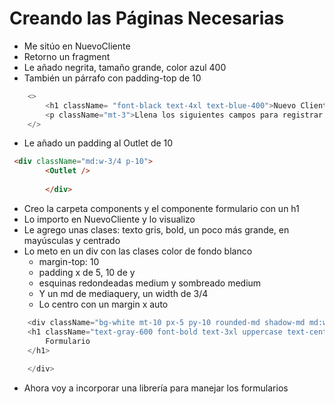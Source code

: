 # Creando las Páginas Necesarias

- Me sitúo en NuevoCliente
- Retorno un fragment 
- Le añado negrita, tamaño grande, color azul 400
- También un párrafo con padding-top de 10
~~~js
    <>
        <h1 className= "font-black text-4xl text-blue-400">Nuevo Cliente</h1>
        <p className="mt-3">Llena los siguientes campos para registrar un cliente</p>
    </>
~~~

- Le añado un padding al Outlet de 10
~~~~html
 <div className="md:w-3/4 p-10">
        <Outlet />
          
        </div>
~~~~

- Creo la carpeta components y el componente formulario con un h1
- Lo importo en NuevoCliente y lo visualizo
- Le agrego unas clases: texto gris, bold, un poco más grande, en mayúsculas y centrado
- Lo meto en un div con las clases color de fondo blanco
    - margin-top: 10
    - padding x de 5, 10 de y
    - esquinas redondeadas medium y sombreado medium
    - Y un md de mediaquery, un width de 3/4
    - Lo centro con un margin x auto
~~~js
    <div className="bg-white mt-10 px-5 py-10 rounded-md shadow-md md:w-3/4 mx-auto">
    <h1 className="text-gray-600 font-bold text-3xl uppercase text-center">
        Formulario
    </h1>
    
    </div>
~~~
- Ahora voy a incorporar una librería para manejar los formularios


